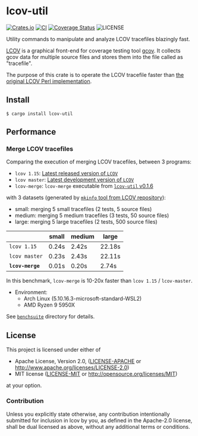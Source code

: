 # lcov-util

[![Crates.io](https://img.shields.io/crates/v/lcov-util.svg)](https://crates.io/crates/lcov-util)
[![CI](https://github.com/gifnksm/lcov/workflows/Continuous%20Integration/badge.svg)](https://github.com/gifnksm/lcov/actions)
[![Coverage Status](https://coveralls.io/repos/github/gifnksm/lcov/badge.svg?branch=master)](https://coveralls.io/github/gifnksm/lcov?branch=master)
![LICENSE](https://img.shields.io/crates/l/lcov-util.svg)

Utility commands to manipulate and analyze LCOV tracefiles blazingly fast.

[LCOV] is a graphical front-end for coverage testing tool [gcov].
It collects gcov data for multiple source files and stores them into the file called as "tracefile".

The purpose of this crate is to operate the LCOV tracefile faster than [the original LCOV Perl
implementation][LCOV GitHub].

## Install

```console
$ cargo install lcov-util
```

## Performance

### Merge LCOV tracefiles

Comparing the execution of merging LCOV tracefiles, between 3 programs:

* `lcov 1.15`: [Latest released version of `LCOV`][lcov-release]
* `lcov master`: [Latest development version of `LCOV`][lcov-dev]
* `lcov-merge`: `lcov-merge` executable from [`lcov-util` v0.1.6][lcov-util]

with 3 datasets (generated by [`mkinfo` tool from LCOV repository][mkinfo]):

* small: merging 5 small tracefiles (2 tests, 5 source files)
* medium: merging 5 medium tracefiles (3 tests, 50 source files)
* large: merging 5 large tracefiles (2 tests, 500 source files)

|                  | small | medium |  large  |
| ---------------- | ----- | ------ | ------- |
| `lcov 1.15`      | 0.24s | 2.42s  | 22.18s  |
| `lcov master`    | 0.23s | 2.43s  | 22.11s  |
| __`lcov-merge`__ | 0.01s | 0.20s  |  2.74s  |

In this benchmark, `lcov-merge` is 10-20x faster than `lcov 1.15` / `lcov-master`.

* Environment:
  * Arch Linux (5.10.16.3-microsoft-standard-WSL2)
  * AMD Ryzen 9 5950X

See [`benchsuite`](benchsuite) directory for details.

[lcov-release]: https://github.com/linux-test-project/lcov/releases/tag/v1.15
[lcov-dev]: https://github.com/linux-test-project/lcov/commit/d1d3024a8c82ee0a4c2afe948008a18415db9091
[lcov-util]: https://github.com/gifnksm/lcov/releases/tag/lcov-util_v0.1.6
[mkinfo]: https://github.com/linux-test-project/lcov/blob/d1d3024a8c82ee0a4c2afe948008a18415db9091/tests/bin/mkinfo

## License

This project is licensed under either of

* Apache License, Version 2.0, ([LICENSE-APACHE](LICENSE-APACHE) or <http://www.apache.org/licenses/LICENSE-2.0>)
* MIT license ([LICENSE-MIT](LICENSE-MIT) or <http://opensource.org/licenses/MIT>)

at your option.

### Contribution

Unless you explicitly state otherwise, any contribution intentionally submitted for inclusion in lcov by you, as defined in the Apache-2.0 license, shall be dual licensed as above, without any additional terms or conditions.

[LCOV]: http://ltp.sourceforge.net/coverage/lcov.php
[gcov]: http://gcc.gnu.org/onlinedocs/gcc/Gcov.html
[LCOV GitHub]: https://github.com/linux-test-project/lcov
